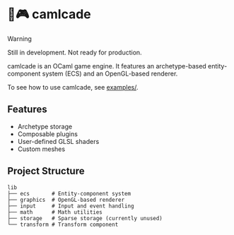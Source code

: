 # 🐫🎮 camlcade

> [!WARNING]
> Still in development. Not ready for production.

camlcade is an OCaml game engine. It features an archetype-based entity-component system (ECS) and an OpenGL-based renderer.

To see how to use camlcade, see [examples/](examples/).

## Features

- Archetype storage
- Composable plugins
- User-defined GLSL shaders
- Custom meshes

## Project Structure

```
lib
├── ecs       # Entity-component system
├── graphics  # OpenGL-based renderer
├── input     # Input and event handling
├── math      # Math utilities
├── storage   # Sparse storage (currently unused)
└── transform # Transform component
```

